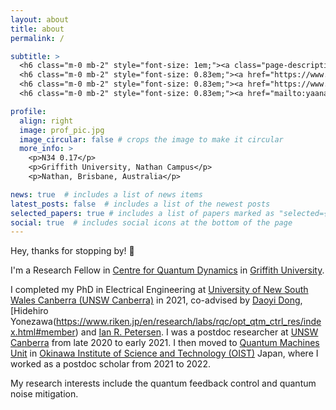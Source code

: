 ```yaml
---
layout: about
title: about
permalink: /

subtitle: >
  <h6 class="m-0 mb-2" style="font-size: 1em;"><a class="page-description" target="_blank">Research Fellow</a></h6>
  <h6 class="m-0 mb-2" style="font-size: 0.83em;"><a href="https://www.griffith.edu.au/centre-quantum-dynamics" class="page-description" target="_blank">Centre for Quantum Dynamics</a></h6>
  <h6 class="m-0 mb-2" style="font-size: 0.83em;"><a href="https://www.griffith.edu.au" class="page-description" target="_blank">Griffith University</a></h6>
  <h6 class="m-0 mb-2" style="font-size: 0.83em;"><a href="mailto:yaananliu@gmail.edu" class="page-description" target="_blank">E-Mail: yaananliu@gmail.com</a></h6>

profile:
  align: right
  image: prof_pic.jpg
  image_circular: false # crops the image to make it circular
  more_info: >
    <p>N34 0.17</p>
    <p>Griffith University, Nathan Campus</p>
    <p>Nathan, Brisbane, Australia</p>

news: true  # includes a list of news items
latest_posts: false  # includes a list of the newest posts
selected_papers: true # includes a list of papers marked as "selected={true}"
social: true  # includes social icons at the bottom of the page
---
```


Hey, thanks for stopping by! 👋

I'm a Research Fellow in [Centre for Quantum Dynamics](https://www.griffith.edu.au/centre-quantum-dynamics) in [Griffith University](https://www.griffith.edu.au).

I completed my PhD in Electrical Engineering at [University of New South Wales Canberra (UNSW Canberra)](https://www.unsw.edu.au/canberra) in 2021, co-advised by [Daoyi Dong](https://researchers.anu.edu.au/researchers/dong-dx), [Hidehiro Yonezawa(https://www.riken.jp/en/research/labs/rqc/opt_qtm_ctrl_res/index.html#member) and [Ian R. Petersen](https://cecc.anu.edu.au/people/ian-petersen). I was a postdoc researcher at [UNSW Canberra](https://www.unsw.edu.au/canberra) from late 2020 to early 2021. I then moved to [Quantum Machines Unit](https://groups.oist.jp/qmech) in [Okinawa Institute of Science and Technology (OIST)](https://www.oist.jp/) Japan, where I worked as a postdoc scholar from 2021 to 2022. 

My research interests include the quantum feedback control and quantum noise mitigation.
